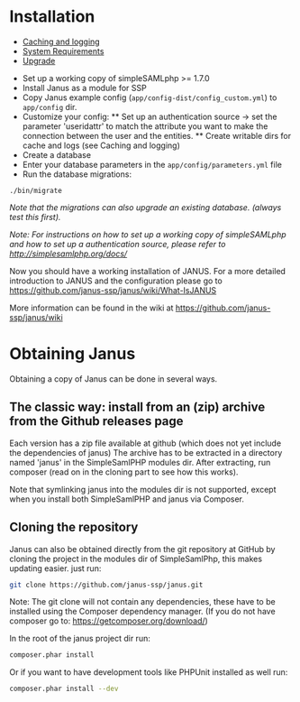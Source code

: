 
Installation
============

- [Caching and logging](installation/caching-and-logging.md)
- [System Requirements](installation/system-requirements.md)
- [Upgrade](installation/upgrade.md)


* Set up a working copy of simpleSAMLphp >= 1.7.0
* Install Janus as a module for SSP
* Copy Janus example config (```app/config-dist/config_custom.yml```) to ```app/config``` dir.
* Customize your config:
**  Set up an authentication source -> set the parameter 'useridattr' to match the attribute you want to make the connection between the user and the entities.
** Create writable dirs for cache and logs  (see Caching and logging)
* Create a database
* Enter your database parameters in the ```app/config/parameters.yml``` file
* Run the database migrations:
```
./bin/migrate
```

*Note that the migrations can also upgrade an existing database. (always test this first).*

*Note: For instructions on how to set up a working copy of simpleSAMLphp and how to set up a authentication source, please refer to http://simplesamlphp.org/docs/*

Now you should have a working installation of JANUS. For a more detailed
introduction to JANUS and the configuration please go to
https://github.com/janus-ssp/janus/wiki/What-IsJANUS

More information can be found in the wiki at https://github.com/janus-ssp/janus/wiki

Obtaining Janus
===============
Obtaining a copy of Janus can be done in several ways.

The classic way: install from an (zip) archive from the Github releases page
----------------------------------------------------------------------------

Each version has a zip file available at github (which does not yet include the dependencies of janus)
The archive has to be extracted in a directory named 'janus' in the SimpleSamlPHP modules dir. After extracting, run composer (read on in the cloning part to see how this works).

Note that symlinking janus into the modules dir is not supported, except when you install both SimpleSamlPHP and janus via Composer.

Cloning the repository
----------------------

Janus can also be obtained directly from the git repository at GitHub
by cloning the project in the modules dir of SimpleSamlPhp, this makes updating easier. just run:

```sh
git clone https://github.com/janus-ssp/janus.git
```

Note: The git clone will not contain any dependencies, these have to be installed using the Composer dependency manager. (If you do not have composer go to: https://getcomposer.org/download/)

In the root of the janus project dir run:

```sh
composer.phar install
```

Or if you want to have development tools like PHPUnit installed as well run:

```sh
composer.phar install --dev
```
